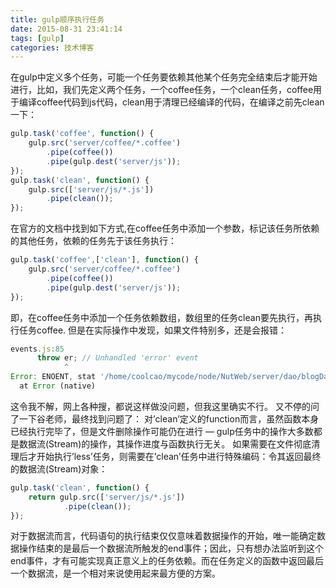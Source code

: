 ```yaml
---
title: gulp顺序执行任务
date: 2015-08-31 23:41:14
tags: [gulp]
categories: 技术博客
---
```


在gulp中定义多个任务，可能一个任务要依赖其他某个任务完全结束后才能开始进行，比如，我们先定义两个任务，一个coffee任务，一个clean任务，coffee用于编译coffee代码到js代码，clean用于清理已经编译的代码，在编译之前先clean一下：

<!-- more -->

```javascript
gulp.task('coffee', function() {
    gulp.src('server/coffee/*.coffee')
        .pipe(coffee())
        .pipe(gulp.dest('server/js'));
});
gulp.task('clean', function() {
    gulp.src(['server/js/*.js'])
        .pipe(clean());
});
```

在官方的文档中找到如下方式,在coffee任务中添加一个参数，标记该任务所依赖的其他任务，依赖的任务先于该任务执行：

```javascript
gulp.task('coffee',['clean'], function() {
    gulp.src('server/coffee/*.coffee')
        .pipe(coffee())
        .pipe(gulp.dest('server/js'));
});
```

即，在coffee任务中添加一个任务依赖数组，数组里的任务clean要先执行，再执行任务coffee.
但是在实际操作中发现，如果文件特别多，还是会报错：

```javascript
events.js:85
      throw er; // Unhandled 'error' event
            ^
Error: ENOENT, stat '/home/coolcao/mycode/node/NutWeb/server/dao/blogDao.js'
  at Error (native)
```

这令我不解，网上各种搜，都说这样做没问题，但我这里确实不行。
又不停的问了一下谷老师，最终找到问题了：
对’clean’定义的function而言，虽然函数本身已经执行完毕了，但是文件删除操作可能仍在进行 — gulp任务中的操作大多数都是数据流(Stream)的操作，其操作进度与函数执行无关。
如果需要在文件彻底清理后才开始执行’less’任务，则需要在’clean’任务中进行特殊编码：令其返回最终的数据流(Stream)对象：

```javascript
gulp.task('clean', function() {
    return gulp.src(['server/js/*.js'])
            .pipe(clean());
});
```

对于数据流而言，代码语句的执行结束仅仅意味着数据操作的开始，唯一能确定数据操作结束的是最后一个数据流所触发的end事件；因此，只有想办法监听到这个end事件，才有可能实现真正意义上的任务依赖。而在任务定义的函数中返回最后一个数据流，是一个相对来说使用起来最方便的方案。
